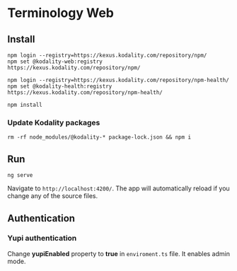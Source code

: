 # Terminology Web

## Install

```shell
npm login --registry=https://kexus.kodality.com/repository/npm/
npm set @kodality-web:registry https://kexus.kodality.com/repository/npm/

npm login --registry=https://kexus.kodality.com/repository/npm-health/
npm set @kodality-health:registry https://kexus.kodality.com/repository/npm-health/

npm install
```

### Update Kodality packages

```shell
rm -rf node_modules/@kodality-* package-lock.json && npm i
```

## Run
```shell
ng serve
```
Navigate to `http://localhost:4200/`. The app will automatically reload if you change any of the source files.

## Authentication

### Yupi authentication

Change **yupiEnabled** property to **true** in `enviroment.ts` file. It enables admin mode. 
